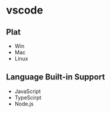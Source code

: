 vscode 
======

## Plat
+ Win
+ Mac
+ Linux

## Language Built-in Support
+ JavaScript
+ TypeScirpt
+ Node.js
